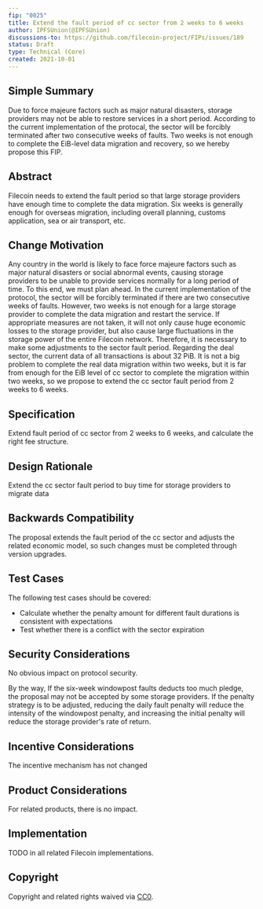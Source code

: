 ```yaml
---
fip: "0025"
title: Extend the fault period of cc sector from 2 weeks to 6 weeks
author: IPFSUnion(@IPFSUnion)
discussions-to: https://github.com/filecoin-project/FIPs/issues/189
status: Draft
type: Technical (Core)
created: 2021-10-01
---
```


<!--You can leave these HTML comments in your merged FIP and delete the visible duplicate text guides, they will not appear and may be helpful to refer to if you edit it again. This is the suggested template for new FIPs. Note that a FIP number will be assigned by an editor. When opening a pull request to submit your FIP, please use an abbreviated title in the filename, `fip-draft_title_abbrev.md`. The title should be 44 characters or less.-->


## Simple Summary
<!--"If you can't explain it simply, you don't understand it well enough." Provide a simplified and layman-accessible explanation of the FIP.-->

Due to force majeure factors such as major natural disasters, storage providers may not be able to restore services in a short period. According to the current implementation of the protocal, the sector will be forcibly terminated after two consecutive weeks of faults. Two weeks is not enough to complete the EiB-level data migration and recovery, so we hereby propose this FIP.

## Abstract
<!--A short (~200 word) description of the technical issue being addressed.-->

Filecoin needs to extend the fault period so that large storage providers have enough time to complete the data migration.  Six weeks is generally enough for overseas migration, including overall planning, customs application, sea or air transport, etc.  

## Change Motivation
<!--The motivation is critical for FIPs that want to change the Filecoin protocol. It should clearly explain why the existing protocol specification is inadequate to address the problem that the FIP solves. FIP submissions without sufficient motivation may be rejected outright.-->

Any country in the world is likely to face force majeure factors such as major natural disasters or social abnormal events, causing storage providers to be unable to provide services normally for a long period of time. To this end, we must plan ahead.
In the current implementation of the protocol, the sector will be forcibly terminated if there are two consecutive weeks of faults. However, two weeks is not enough for a large storage provider to complete the data migration and restart the service. If appropriate measures are not taken, it will not only cause huge economic losses to the storage provider, but also cause large fluctuations in the storage power of the entire Filecoin network.
Therefore, it is necessary to make some adjustments to the sector fault period. Regarding the deal sector, the current data of all transactions is about 32 PiB. It is not a big problem to complete the real data migration within two weeks, but it is far from enough for the EiB level of cc sector to complete the migration within two weeks, so we propose to extend the cc sector fault period from 2 weeks to 6 weeks.

## Specification
<!--The technical specification should describe the syntax and semantics of any new feature. The specification should be detailed enough to allow competing, interoperable implementations for any of the current Filecoin implementations. -->

Extend fault period of cc sector from 2 weeks to 6 weeks, and calculate the right fee structure.

## Design Rationale
<!--The rationale fleshes out the specification by describing what motivated the design and why particular design decisions were made. It should describe alternate designs that were considered and related work, e.g. how the feature is supported in other languages. The rationale may also provide evidence of consensus within the community, and should discuss important objections or concerns raised during discussion.-->

Extend the cc sector fault period to buy time for storage providers to migrate data

## Backwards Compatibility
<!--All FIPs that introduce backwards incompatibilities must include a section describing these incompatibilities and their severity. The FIP must explain how the author proposes to deal with these incompatibilities. FIP submissions without a sufficient backwards compatibility treatise may be rejected outright.-->

The proposal extends the fault period of the cc sector and adjusts the related economic model, so such changes must be completed through version upgrades.

## Test Cases
<!--Test cases for an implementation are mandatory for FIPs that are affecting consensus changes. Other FIPs can choose to include links to test cases if applicable.-->

The following test cases should be covered:

- Calculate whether the penalty amount for different fault durations is consistent with expectations
- Test whether there is a conflict with the sector expiration


## Security Considerations
<!--All FIPs must contain a section that discusses the security implications/considerations relevant to the proposed change. Include information that might be important for security discussions, surfaces risks and can be used throughout the life cycle of the proposal. E.g. include security-relevant design decisions, concerns, important discussions, implementation-specific guidance and pitfalls, an outline of threats and risks and how they are being addressed. FIP submissions missing the "Security Considerations" section will be rejected. A FIP cannot proceed to status "Final" without a Security Considerations discussion deemed sufficient by the reviewers.-->

No obvious impact on protocol security.  

By the way, If the six-week windowpost faults deducts too much pledge, the proposal may not be accepted by some storage providers.
If the penalty strategy is to be adjusted, reducing the daily fault penalty will reduce the intensity of the windowpost penalty, and increasing the initial penalty will reduce the storage provider's rate of return.

## Incentive Considerations
<!--All FIPs must contain a section that discusses the incentive implications/considerations relative to the proposed change. Include information that might be important for incentive discussion. A discussion on how the proposed change will incentivize reliable and useful storage is required. FIP submissions missing the "Incentive Considerations" section will be rejected. An FIP cannot proceed to status "Final" without a Incentive Considerations discussion deemed sufficient by the reviewers.-->

The incentive mechanism has not changed

## Product Considerations
<!--All FIPs must contain a section that discusses the product implications/considerations relative to the proposed change. Include information that might be important for product discussion. A discussion on how the proposed change will enable better storage-related goods and services to be developed on Filecoin. FIP submissions missing the "Product Considerations" section will be rejected. An FIP cannot proceed to status "Final" without a Product Considerations discussion deemed sufficient by the reviewers.-->

For related products, there is no impact.


## Implementation
<!--The implementations must be completed before any core FIP is given status "Final", but it need not be completed before the FIP is accepted. While there is merit to the approach of reaching consensus on the specification and rationale before writing code, the principle of "rough consensus and running code" is still useful when it comes to resolving many discussions of API details.-->

TODO in all related Filecoin implementations.

## Copyright
Copyright and related rights waived via [CC0](https://creativecommons.org/publicdomain/zero/1.0/).
